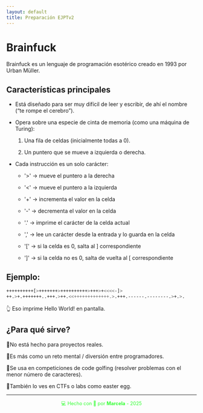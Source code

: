 ```yaml
---
layout: default
title: Preparación EJPTv2
---
```



# Brainfuck

Brainfuck es un lenguaje de programación esotérico creado en 1993 por Urban Müller.

## Características principales

- Está diseñado para ser muy difícil de leer y escribir, de ahí el nombre (“te rompe el cerebro”).

- Opera sobre una especie de cinta de memoria (como una máquina de Turing):

    1. Una fila de celdas (inicialmente todas a 0).

    2. Un puntero que se mueve a izquierda o derecha.

- Cada instrucción es un solo carácter:

    -   '>' → mueve el puntero a la derecha

    - '<' → mueve el puntero a la izquierda

    - '+' → incrementa el valor en la celda

    - '-' → decrementa el valor en la celda

    - '.' → imprime el carácter de la celda actual

    - ',' → lee un carácter desde la entrada y lo guarda en la celda

    - '[' → si la celda es 0, salta al ] correspondiente

    - ']' → si la celda no es 0, salta de vuelta al [ correspondiente

## Ejemplo: 

````bash
++++++++++[>+++++++>++++++++++>+++>+<<<<-]>
++.>+.+++++++..+++.>++.<<+++++++++++++.>.+++.------.--------.>+.>.
````

👆 Eso imprime Hello World! en pantalla.


## ¿Para qué sirve?

🔹No está hecho para proyectos reales.

🔹Es más como un reto mental / diversión entre programadores.

🔹Se usa en competiciones de code golfing (resolver problemas con el menor número de caracteres).

🔹También lo ves en CTFs o labs como easter egg.

---


<div style="text-align:center; font-size: 0.9em; margint-top: 40px; color: #33ff33;">
    💻 Hecho con 💚 por <strong>Marcela</strong> - 2025
</div>